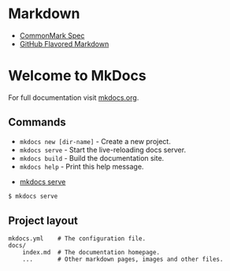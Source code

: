 # Markdown

- [CommonMark Spec](http://spec.commonmark.org/)
- [GitHub Flavored Markdown](https://help.github.com/articles/github-flavored-markdown/)


# Welcome to MkDocs

For full documentation visit [mkdocs.org](http://mkdocs.org).

## Commands

* `mkdocs new [dir-name]` - Create a new project.
* `mkdocs serve` - Start the live-reloading docs server.
* `mkdocs build` - Build the documentation site.
* `mkdocs help` - Print this help message.

- [mkdocs serve](docs/mkdocs.md)

~~~bash
$ mkdocs serve
~~~

## Project layout

    mkdocs.yml    # The configuration file.
    docs/
        index.md  # The documentation homepage.
        ...       # Other markdown pages, images and other files.
